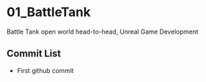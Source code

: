# 01_BattleTank
Battle Tank open world head-to-head, Unreal Game Development


## Commit List
* First github commit
